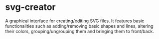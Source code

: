 # svg-creator
A graphical interface for creating/editing SVG files. It features basic functionalities such as adding/removing basic shapes and lines, altering their colors, grouping/ungrouping them and bringing them to front/back.
